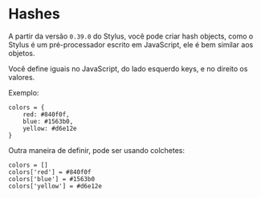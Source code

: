 # Hashes

A partir da versão `0.39.0` do Stylus, você pode criar hash objects, como o Stylus é um pré-processador escrito em JavaScript, ele é bem similar aos objetos.

Você define iguais no JavaScript, do lado esquerdo keys, e no direito os valores.

Exemplo:

```
colors = {
	red: #840f0f,
	blue: #1563b0,
	yellow: #d6e12e
}
```

Outra maneira de definir, pode ser usando colchetes:

```
colors = []
colors['red'] = #840f0f
colors['blue'] = #1563b0
colors['yellow'] = #d6e12e
```
